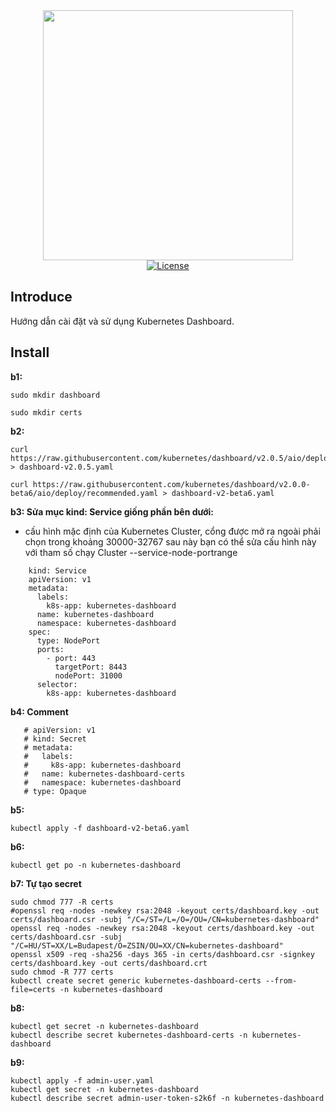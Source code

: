 <div align="center">
  <img src="https://123job.vn/images/logo/logo349x137tim.png" width="400">
</div>

<div align="center">
    <a href="https://packagist.org/packages/laravel/framework"><img src="https://poser.pugx.org/laravel/framework/license.svg" alt="License"></a>
</div>

## Introduce

Hướng dẫn cài đặt và sử dụng Kubernetes Dashboard.


## Install

**b1:** 

```
sudo mkdir dashboard
```

``` 
sudo mkdir certs
```

**b2:** 

```
curl https://raw.githubusercontent.com/kubernetes/dashboard/v2.0.5/aio/deploy/recommended.yaml > dashboard-v2.0.5.yaml
```

```
curl https://raw.githubusercontent.com/kubernetes/dashboard/v2.0.0-beta6/aio/deploy/recommended.yaml > dashboard-v2-beta6.yaml
```

**b3: Sửa mục kind: Service giống phần bên dưới:**

- cấu hình mặc định của Kubernetes Cluster, cổng được mở ra ngoài phải chọn trong khoảng 30000-32767 sau này bạn có thể sửa cấu hình này với tham số chạy Cluster --service-node-portrange
```
    kind: Service
    apiVersion: v1
    metadata:
      labels:
        k8s-app: kubernetes-dashboard
      name: kubernetes-dashboard
      namespace: kubernetes-dashboard
    spec:
      type: NodePort
      ports:
        - port: 443
          targetPort: 8443
          nodePort: 31000
      selector:
        k8s-app: kubernetes-dashboard
```

**b4: Comment**

```
   # apiVersion: v1
   # kind: Secret
   # metadata:
   #   labels:
   #     k8s-app: kubernetes-dashboard
   #   name: kubernetes-dashboard-certs
   #   namespace: kubernetes-dashboard
   # type: Opaque
```


**b5:**

```
kubectl apply -f dashboard-v2-beta6.yaml
```

**b6:**
```
kubectl get po -n kubernetes-dashboard 
```

**b7: Tự tạo secret**

```
sudo chmod 777 -R certs
#openssl req -nodes -newkey rsa:2048 -keyout certs/dashboard.key -out certs/dashboard.csr -subj "/C=/ST=/L=/O=/OU=/CN=kubernetes-dashboard"
openssl req -nodes -newkey rsa:2048 -keyout certs/dashboard.key -out certs/dashboard.csr -subj "/C=HU/ST=XX/L=Budapest/O=ZSIN/OU=XX/CN=kubernetes-dashboard"
openssl x509 -req -sha256 -days 365 -in certs/dashboard.csr -signkey certs/dashboard.key -out certs/dashboard.crt
sudo chmod -R 777 certs
kubectl create secret generic kubernetes-dashboard-certs --from-file=certs -n kubernetes-dashboard
```

**b8:**

```
kubectl get secret -n kubernetes-dashboard
kubectl describe secret kubernetes-dashboard-certs -n kubernetes-dashboard
```

**b9:**

```
kubectl apply -f admin-user.yaml
kubectl get secret -n kubernetes-dashboard
kubectl describe secret admin-user-token-s2k6f -n kubernetes-dashboard 
```